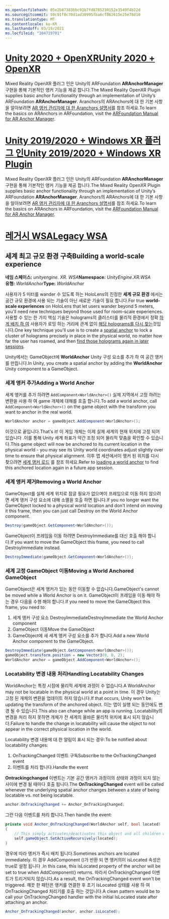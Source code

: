```yaml
---
ms.openlocfilehash: 05e2b87383bbc91b7fd8785230152e3549f4b22d
ms.sourcegitcommit: 59c91f8c70d1ad30995fba6cf862615e25e78d10
ms.translationtype: MT
ms.contentlocale: ko-KR
ms.lasthandoff: 03/19/2021
ms.locfileid: "104719701"
---
```

# <a name="unity-2020--openxr"></a>[<span data-ttu-id="e8b50-101">Unity 2020 + OpenXR</span><span class="sxs-lookup"><span data-stu-id="e8b50-101">Unity 2020 + OpenXR</span></span>](#tab/openxr)

<span data-ttu-id="e8b50-102">Mixed Reality OpenXR 플러그 인은 Unity의 ARFoundation **ARAnchorManager** 구현을 통해 기본적인 앵커 기능을 제공 합니다.</span><span class="sxs-lookup"><span data-stu-id="e8b50-102">The Mixed Reality OpenXR Plugin supplies basic anchor functionality through an implementation of Unity’s ARFoundation **ARAnchorManager**.</span></span> <span data-ttu-id="e8b50-103">Aranchors의 ARAnchors에 대 한 기본 사항을 알아보려면 [AR 앵커 관리자에 대 한 Aranchors 설명서](https://docs.unity3d.com/Packages/com.unity.xr.arfoundation@4.1/manual/anchor-manager.html)를 참조 하세요.</span><span class="sxs-lookup"><span data-stu-id="e8b50-103">To learn the basics on ARAnchors in ARFoundation, visit the [ARFoundation Manual for AR Anchor Manager](https://docs.unity3d.com/Packages/com.unity.xr.arfoundation@4.1/manual/anchor-manager.html).</span></span> 

# <a name="unity-20192020--windows-xr-plugin"></a>[<span data-ttu-id="e8b50-104">Unity 2019/2020 + Windows XR 플러그 인</span><span class="sxs-lookup"><span data-stu-id="e8b50-104">Unity 2019/2020 + Windows XR Plugin</span></span>](#tab/winxr)

<span data-ttu-id="e8b50-105">Mixed Reality OpenXR 플러그 인은 Unity의 ARFoundation **ARAnchorManager** 구현을 통해 기본적인 앵커 기능을 제공 합니다.</span><span class="sxs-lookup"><span data-stu-id="e8b50-105">The Mixed Reality OpenXR Plugin supplies basic anchor functionality through an implementation of Unity’s ARFoundation **ARAnchorManager**.</span></span> <span data-ttu-id="e8b50-106">Aranchors의 ARAnchors에 대 한 기본 사항을 알아보려면 [AR 앵커 관리자에 대 한 Aranchors 설명서](https://docs.unity3d.com/Packages/com.unity.xr.arfoundation@4.1/manual/anchor-manager.html)를 참조 하세요.</span><span class="sxs-lookup"><span data-stu-id="e8b50-106">To learn the basics on ARAnchors in ARFoundation, visit the [ARFoundation Manual for AR Anchor Manager](https://docs.unity3d.com/Packages/com.unity.xr.arfoundation@4.1/manual/anchor-manager.html).</span></span>

# <a name="legacy-wsa"></a>[<span data-ttu-id="e8b50-107">레거시 WSA</span><span class="sxs-lookup"><span data-stu-id="e8b50-107">Legacy WSA</span></span>](#tab/wsa)

## <a name="building-a-world-scale-experience"></a><span data-ttu-id="e8b50-108">세계 최고 규모 환경 구축</span><span class="sxs-lookup"><span data-stu-id="e8b50-108">Building a world-scale experience</span></span>

<span data-ttu-id="e8b50-109">**네임 스페이스:** *unityengine. XR. WSA*</span><span class="sxs-lookup"><span data-stu-id="e8b50-109">**Namespace:** *UnityEngine.XR.WSA*</span></span><br>
<span data-ttu-id="e8b50-110">**유형:** *WorldAnchor*</span><span class="sxs-lookup"><span data-stu-id="e8b50-110">**Type:** *WorldAnchor*</span></span>

<span data-ttu-id="e8b50-111">사용자가 5 미터를 wander 수 있도록 하는 HoloLens의 진정한 **세계 규모 환경** 에서는 공간 규모 환경에 사용 되는 기술이 아닌 새로운 기술이 필요 합니다.</span><span class="sxs-lookup"><span data-stu-id="e8b50-111">For true **world-scale experiences** on HoloLens that let users wander beyond 5 meters, you'll need new techniques beyond those used for room-scale experiences.</span></span> <span data-ttu-id="e8b50-112">사용할 수 있는 한 가지 핵심 기술은 holograms의 클러스터를 물리적 환경에서 정확 [하 게 배치 하 여](../../../design/coordinate-systems.md#spatial-anchors) 사용자가 로밍 하는 거리에 관계 없이 [해당 holograms를 다시 찾는](../../../design/coordinate-systems.md#spatial-anchor-persistence)것입니다.</span><span class="sxs-lookup"><span data-stu-id="e8b50-112">One key technique you'll use is to create a [spatial anchor](../../../design/coordinate-systems.md#spatial-anchors) to lock a cluster of holograms precisely in place in the physical world, no matter how far the user has roamed, and then [find those holograms again in later sessions](../../../design/coordinate-systems.md#spatial-anchor-persistence).</span></span>

<span data-ttu-id="e8b50-113">Unity에서는 GameObject에 **WorldAnchor** Unity 구성 요소를 추가 하 여 공간 앵커를 만듭니다.</span><span class="sxs-lookup"><span data-stu-id="e8b50-113">In Unity, you create a spatial anchor by adding the **WorldAnchor** Unity component to a GameObject.</span></span>

### <a name="adding-a-world-anchor"></a><span data-ttu-id="e8b50-114">세계 앵커 추가</span><span class="sxs-lookup"><span data-stu-id="e8b50-114">Adding a World Anchor</span></span>

<span data-ttu-id="e8b50-115">세계 앵커를 추가 하려면 `AddComponent<WorldAnchor>()` 실제 지역에서 고정 하려는 변환을 사용 하 여 game 개체에 대해를 호출 합니다.</span><span class="sxs-lookup"><span data-stu-id="e8b50-115">To add a world anchor, call `AddComponent<WorldAnchor>()` on the game object with the transform you want to anchor in the real world.</span></span>

```cs
WorldAnchor anchor = gameObject.AddComponent<WorldAnchor>();
```

<span data-ttu-id="e8b50-116">이것으로 끝입니다.</span><span class="sxs-lookup"><span data-stu-id="e8b50-116">That's it!</span></span> <span data-ttu-id="e8b50-117">이 게임 개체는 이제 실제 세계의 현재 위치에 고정 되어 있습니다 .이를 통해 Unity 세계 좌표가 약간 조정 되어 물리적 맞춤을 확인할 수 있습니다.</span><span class="sxs-lookup"><span data-stu-id="e8b50-117">This game object will now be anchored to its current location in the physical world - you may see its Unity world coordinates adjust slightly over time to ensure that physical alignment.</span></span> <span data-ttu-id="e8b50-118">이후 앱 세션에서이 앵커 된 위치를 다시 찾으려면 [세계 앵커 로드](#loading-a-worldanchor) 를 참조 하세요.</span><span class="sxs-lookup"><span data-stu-id="e8b50-118">Refer to [loading a world anchor](#loading-a-worldanchor) to find this anchored location again in a future app session.</span></span>

### <a name="removing-a-world-anchor"></a><span data-ttu-id="e8b50-119">세계 앵커 제거</span><span class="sxs-lookup"><span data-stu-id="e8b50-119">Removing a World Anchor</span></span>

<span data-ttu-id="e8b50-120">GameObject를 실제 세계 위치로 잠글 필요가 없으며이 프레임으로 이동 하지 않으려면 세계 앵커 구성 요소에 대해 소멸을 호출 하면 됩니다.</span><span class="sxs-lookup"><span data-stu-id="e8b50-120">If you no longer want the GameObject locked to a physical world location and don't intend on moving it this frame, then you can just call Destroy on the World Anchor component.</span></span>

```cs
Destroy(gameObject.GetComponent<WorldAnchor>());
```

<span data-ttu-id="e8b50-121">GameObject이 프레임을 이동 하려면 DestroyImmediate를 대신 호출 해야 합니다.</span><span class="sxs-lookup"><span data-stu-id="e8b50-121">If you want to move the GameObject this frame, you need to call DestroyImmediate instead.</span></span>

```cs
DestroyImmediate(gameObject.GetComponent<WorldAnchor>());
```

### <a name="moving-a-world-anchored-gameobject"></a><span data-ttu-id="e8b50-122">세계 고정 GameObject 이동</span><span class="sxs-lookup"><span data-stu-id="e8b50-122">Moving a World Anchored GameObject</span></span>

<span data-ttu-id="e8b50-123">GameObject은 세계 앵커가 있는 동안 이동할 수 없습니다.</span><span class="sxs-lookup"><span data-stu-id="e8b50-123">GameObject's cannot be moved while a World Anchor is on it.</span></span> <span data-ttu-id="e8b50-124">GameObject이 프레임을 이동 해야 하는 경우 다음을 수행 해야 합니다.</span><span class="sxs-lookup"><span data-stu-id="e8b50-124">If you need to move the GameObject this frame, you need to:</span></span>

1. <span data-ttu-id="e8b50-125">세계 앵커 구성 요소 DestroyImmediate</span><span class="sxs-lookup"><span data-stu-id="e8b50-125">DestroyImmediate the World Anchor component</span></span>
2. <span data-ttu-id="e8b50-126">GameObject 이동</span><span class="sxs-lookup"><span data-stu-id="e8b50-126">Move the GameObject</span></span>
3. <span data-ttu-id="e8b50-127">GameObject에 새 세계 앵커 구성 요소를 추가 합니다.</span><span class="sxs-lookup"><span data-stu-id="e8b50-127">Add a new World Anchor component to the GameObject.</span></span>

```cs
DestroyImmediate(gameObject.GetComponent<WorldAnchor>());
gameObject.transform.position = new Vector3(0, 0, 2);
WorldAnchor anchor = gameObject.AddComponent<WorldAnchor>();
```

### <a name="handling-locatability-changes"></a><span data-ttu-id="e8b50-128">Locatability 변경 내용 처리</span><span class="sxs-lookup"><span data-stu-id="e8b50-128">Handling Locatability Changes</span></span>

<span data-ttu-id="e8b50-129">WorldAnchor는 특정 시점에 물리적 세계에 과정이 수 없습니다.</span><span class="sxs-lookup"><span data-stu-id="e8b50-129">A WorldAnchor may not be locatable in the physical world at a point in time.</span></span> <span data-ttu-id="e8b50-130">이 경우 Unity는 고정 된 개체의 변환을 업데이트 하지 않습니다.</span><span class="sxs-lookup"><span data-stu-id="e8b50-130">If that occurs, Unity won't be updating the transform of the anchored object.</span></span> <span data-ttu-id="e8b50-131">이는 앱이 실행 되는 동안에도 변경 될 수 있습니다.</span><span class="sxs-lookup"><span data-stu-id="e8b50-131">This also can change while an app is running.</span></span> <span data-ttu-id="e8b50-132">Locatability의 변경을 처리 하지 못하면 개체가 전 세계의 올바른 물리적 위치에 표시 되지 않습니다.</span><span class="sxs-lookup"><span data-stu-id="e8b50-132">Failure to handle the change in locatability will cause the object to not appear in the correct physical location in the world.</span></span>

<span data-ttu-id="e8b50-133">Locatability 변경 내용에 대 한 알림이 표시 되는 경우:</span><span class="sxs-lookup"><span data-stu-id="e8b50-133">To be notified about locatability changes:</span></span>

1. <span data-ttu-id="e8b50-134">OnTrackingChanged 이벤트 구독</span><span class="sxs-lookup"><span data-stu-id="e8b50-134">Subscribe to the OnTrackingChanged event</span></span>
2. <span data-ttu-id="e8b50-135">이벤트를 처리 합니다.</span><span class="sxs-lookup"><span data-stu-id="e8b50-135">Handle the event</span></span>

<span data-ttu-id="e8b50-136">**Ontrackingchanged** 이벤트는 기본 공간 앵커가 과정이의 상태와 과정이 되지 않는 사이에 변경 될 때마다 호출 됩니다.</span><span class="sxs-lookup"><span data-stu-id="e8b50-136">The **OnTrackingChanged** event will be called whenever the underlying spatial anchor changes between a state of being locatable vs. not being locatable.</span></span>

```cs
anchor.OnTrackingChanged += Anchor_OnTrackingChanged;
```

<span data-ttu-id="e8b50-137">그런 다음 이벤트를 처리 합니다.</span><span class="sxs-lookup"><span data-stu-id="e8b50-137">Then handle the event:</span></span>

```cs
private void Anchor_OnTrackingChanged(WorldAnchor self, bool located)
{
    // This simply activates/deactivates this object and all children when tracking changes
    self.gameObject.SetActiveRecursively(located);
}
```

<span data-ttu-id="e8b50-138">경우에 따라 앵커가 즉시 배치 됩니다.</span><span class="sxs-lookup"><span data-stu-id="e8b50-138">Sometimes anchors are located immediately.</span></span> <span data-ttu-id="e8b50-139">이 경우 AddComponent ()가 반환 되 면 앵커의이 isLocated 속성은 true로 설정 됩니다 <WorldAnchor> .</span><span class="sxs-lookup"><span data-stu-id="e8b50-139">In this case, this isLocated property of the anchor will be set to true when AddComponent<WorldAnchor>() returns.</span></span> <span data-ttu-id="e8b50-140">따라서 OnTrackingChanged 이벤트가 트리거되지 않습니다.</span><span class="sxs-lookup"><span data-stu-id="e8b50-140">As a result, the OnTrackingChanged event won't be triggered.</span></span> <span data-ttu-id="e8b50-141">깨끗 한 패턴은 앵커를 연결한 후 초기 IsLocated 상태를 사용 하 여 OnTrackingChanged 처리기를 호출 하는 것입니다.</span><span class="sxs-lookup"><span data-stu-id="e8b50-141">A clean pattern would be to call your OnTrackingChanged handler with the initial IsLocated state after attaching an anchor.</span></span>

```cs
Anchor_OnTrackingChanged(anchor, anchor.isLocated);
```